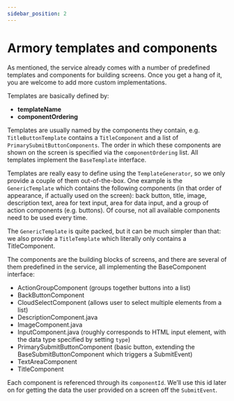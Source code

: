 ```yaml
---
sidebar_position: 2
---
```


# Armory templates and components

As mentioned, the service already comes with a number of predefined templates and components for building screens. Once you get a hang of it, you are welcome to add more custom implementations.

Templates are basically defined by:
* **templateName**
* **componentOrdering**

Templates are usually named by the components they contain, e.g. `TitleButtonTemplate` contains a `TitleComponent` and a list of `PrimarySubmitButtonComponents`.
The order in which these components are shown on the screen is specified via the `componentOrdering` list.
All templates implement the `BaseTemplate` interface.

Templates are really easy to define using the `TemplateGenerator`, so we only provide a couple of them out-of-the-box. One example is the `GenericTemplate` which contains the following components (in that order of appearance, if actually used on the screen): back button, title, image, description text, area for text input, area for data input, and a group of action components (e.g. buttons). 
Of course, not all available components need to be used every time.

The `GenericTemplate` is quite packed, but it can be much simpler than that: we also provide a `TitleTemplate` which literally only contains a TitleComponent.

The components are the building blocks of screens, and there are several of them predefined in the service, all implementing the BaseComponent interface:
* ActionGroupComponent (groups together buttons into a list)
* BackButtonComponent
* CloudSelectComponent (allows user to select multiple elements from a list)
* DescriptionComponent.java
* ImageComponent.java
* InputComponent.java (roughly corresponds to HTML input element, with the data type specified by setting `type`)
* PrimarySubmitButtonComponent (basic button, extending the BaseSubmitButtonComponent which triggers a SubmitEvent)
* TextAreaComponent
* TitleComponent

Each component is referenced through its `componentId`. We’ll use this id later on for getting the data the user provided on a screen off the `SubmitEvent`.